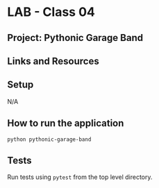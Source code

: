 # LAB - Class 04

## Project: Pythonic Garage Band

## Links and Resources


## Setup
N/A

## How to run the application
`python pythonic-garage-band`

## Tests
Run tests using `pytest` from the top level directory.